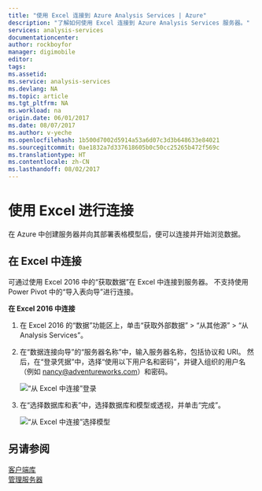 ```yaml
---
title: "使用 Excel 连接到 Azure Analysis Services | Azure"
description: "了解如何使用 Excel 连接到 Azure Analysis Services 服务器。"
services: analysis-services
documentationcenter: 
author: rockboyfor
manager: digimobile
editor: 
tags: 
ms.assetid: 
ms.service: analysis-services
ms.devlang: NA
ms.topic: article
ms.tgt_pltfrm: NA
ms.workload: na
origin.date: 06/01/2017
ms.date: 08/07/2017
ms.author: v-yeche
ms.openlocfilehash: 1b500d7002d5914a53a6d07c3d3b648633e84021
ms.sourcegitcommit: 0ae1832a7d337618605b0c50cc25265b472f569c
ms.translationtype: HT
ms.contentlocale: zh-CN
ms.lasthandoff: 08/02/2017
---
```

# <a name="connect-with-excel"></a>使用 Excel 进行连接

在 Azure 中创建服务器并向其部署表格模型后，便可以连接并开始浏览数据。

## <a name="connect-in-excel"></a>在 Excel 中连接

可通过使用 Excel 2016 中的“获取数据”在 Excel 中连接到服务器。 不支持使用 Power Pivot 中的“导入表向导”进行连接。 

**在 Excel 2016 中连接**

1. 在 Excel 2016 的“数据”功能区上，单击“获取外部数据” > “从其他源” > “从 Analysis Services”。

2. 在“数据连接向导”的“服务器名称”中，输入服务器名称，包括协议和 URI。 然后，在“登录凭据”中，选择“使用以下用户名和密码”，并键入组织的用户名（例如 nancy@adventureworks.com）和密码。

    ![“从 Excel 中连接”登录](./media/analysis-services-connect-excel/aas-connect-excel-logon.png)

3. 在“选择数据库和表”中，选择数据库和模型或透视，并单击“完成”。

    ![“从 Excel 中连接”选择模型](./media/analysis-services-connect-excel/aas-connect-excel-select.png)

## <a name="see-also"></a>另请参阅
[客户端库](analysis-services-data-providers.md)   
[管理服务器](analysis-services-manage.md)

<!--Update_Description: new articles on how to connect analysis serices server with Excel -->